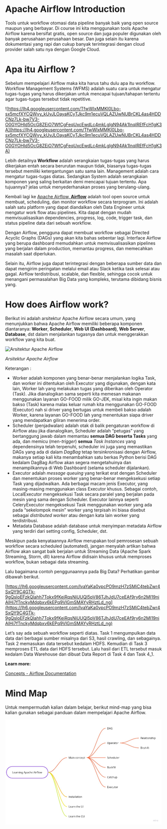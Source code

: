 # Apache Airflow Introduction

Tools untuk workflow otomasi data pipeline banyak baik yang open source maupun yang berbayar. Di course ini kita menggunakan tools Apache Airflow karena bersifat gratis, open source dan juga populer digunakan oleh banyak perusahaan perusahaan besar. Dan juga selain itu karena dokumentasi yang rapi dan cukup banyak terintegrasi dengan cloud provider salah satu nya dengan Google Cloud.

# **Apa itu Airflow ?**

Sebelum mempelajari Airflow maka kita harus tahu dulu apa itu workflow. Workflow Management Systems (WFMS) adalah suatu cara untuk mengatur tugas-tugas yang harus dikerjakan untuk mencapai tujuan/tahapan tertentu agar tugas-tugas tersebut tidak repetitive.

![https://lh4.googleusercontent.com/TfwWlxMMKI0Lbo-sx5mcfXYCQWvy_kUvJLOayaKCyTJkc9m1ecuVQLAZUwNUBrCKL4as4HDDCNz7Lk-bw7V3-O0GYOHId5OcG8ZEiO7WfCgFeqUxcEwdLc4mkLglgN94Ak1InqIREfFcH1gK3A](https://lh4.googleusercontent.com/TfwWlxMMKI0Lbo-sx5mcfXYCQWvy_kUvJLOayaKCyTJkc9m1ecuVQLAZUwNUBrCKL4as4HDDCNz7Lk-bw7V3-O0GYOHId5OcG8ZEiO7WfCgFeqUxcEwdLc4mkLglgN94Ak1InqIREfFcH1gK3A)

Lebih detailnya **Workflow** adalah serangkaian tugas-tugas yang harus dikerjakan entah secara berurutan maupun tidak, biasanya tugas-tugas tersebut memiliki ketergantungan satu sama lain. Management adalah cara mengatur tugas-tugas diatas. Sedangkan System adalah serangkaian komponen yang saling berkaitan demi mencapai tujuan tertentu. Apa tujuannya? jelas untuk menyederhanakan proses yang berulang-ulang.

Kembali lagi ke [Apache Airflow, **Airflow**](https://airflow.apache.org/) adalah tool open source untuk membuat, scheduling, dan monitor workflow secara terprogram. Ini adalah salah satu platform yang dapat diandalkan oleh Data Engineer untuk mengatur work flow atau pipelines. Kita dapat dengan mudah memvisualisasikan dependencies, progress, log, code, trigger task, dan status pipeline data dari sebuah workflow.

Dengan Airflow, pengguna dapat membuat workflow sebagai Directed Acyclic Graphs (DAGs) yang akan kita bahas sebentar lagi. Interface Airflow yang berupa dashboard memudahkan untuk memvisualisasikan pipelines yang berjalan dalam production, memantau progress, dan memecahkan masalah saat diperlukan.

Selain itu, Airflow juga dapat terintegrasi dengan beberapa sumber data dan dapat mengirim peringatan melalui email atau Slack ketika task selesai atau gagal. Airflow terdistribusi, scalable, dan flexible, sehingga cocok untuk menangani permasalahan Big Data yang kompleks, terutama dibidang bisnis yang.

# How does Airflow work?

Berikut ini adalah arsitektur Apache Airflow secara umum, yang menunjukkan bahwa Apache Airflow memiliki beberapa komponen diantaranya: **Worker**, **Scheduler**, **Web UI (Dashboard)**, **Web Server**, **Database**, dst dalam menjalankan tugasnya dan untuk menggerakkan workflow yang kita buat.

![*Arsitektur Apache Airflow*](https://lh6.googleusercontent.com/5dId6IM-B45YtvdsugfOLitS3HgQUhQUy6gQw0qSvv12PwXosyMSwz4YcxYsBn5_W43gXyQKlFo_-eRx3ttK1SHRB6ybdU142GQTEFDtLX45hTAbYD50tY6w4lA0WbKt8X214QNM90z4RStpaw)

*Arsitektur Apache Airflow*

Keterangan :

- Worker adalah komponen yang benar-benar menjalankan logika Task, dan worker ini ditentukan oleh Executor yang digunakan, dengan kata lain, Worker lah yang melakukan tugas yang diberikan oleh Operator (Task). Jika dianalogikan sama seperti kita memesan makanan menggunakan layanan GO-FOOD milik GO-JEK, misal kita ingin makan bakso (Task) karena malas keluar rumah kita menggunakan GO-FOOD (Executor) nah si driver yang bertugas untuk membeli bakso adalah Worker, karena layanan GO-FOOD lah yang menentukan siapa driver yang mendapatkan giliran menerima order.
- Scheduler (penjadwalan) adalah otak di balik pengaturan workflow di Airflow atau jika dianalogikan, Scheduler adalah “petugas” yang bertanggung jawab dalam memantau **semua DAG beserta Tasks** yang ada, dan memicu (men-*trigger*) **semua** *Task Instances* yang dependensinya telah terpenuhi, scheduler ini juga yang memastikan DAGs yang ada di dalam *DagBag* tetap tersinkronisasi dengan Airflow, makanya setiap kali kita menambahkan satu berkas Python berisi DAG kedalam DagBag Airflow akan segera mengetahuinya dan menampilkannya di Web Dashboard (selama scheduler dijalankan).
- Executor adalah *message queuing* yang terikat erat dengan Scheduler dan menentukan proses worker yang benar-benar mengeksekusi setiap Task yang dijadwalkan. Ada berbagai macam jenis Executor, yang masing-masing menggunakan class Executor khusus. Sebagai contoh, LocalExecutor mengeksekusi Task secara paralel yang berjalan pada mesin yang sama dengan Scheduler. Executor lainnya seperti CeleryExecutor mengeksekusi Task menggunakan worker yang ada pada “sekelompok mesin” worker yang terpisah ini biasa disebut sebagai *distributed worker* atau dengan kata lain worker yang terdistribusi.
- Metadata Database adalah database untuk menyimpan metadata Airflow yang terdiri dari setting config, Scheduler, dst.

Meskipun pada kenyataannya Airflow merupakan tool pemrosesan sebuah workflow secara scheduled (automated), jangan menyalah artikan bahwa Airflow akan sangat baik berjalan untuk Streaming Data (Apache Spark Streaming, Storm, dll) karena Airflow didisain khusus untuk memproses workflow, bukan sebagai data streaming.

Lalu bagaimana contoh penggunaannya pada Big Data? Perhatikan gambar dibawah berikut.

[https://lh6.googleusercontent.com/IvaYaKa0vpcPO9mzH7zSMiC4tebZwr4SxQY9C4GTk-9gQsloEFzkQlahh7Tokx9fKejRqsNiUUQI5pV86TJhJdU7ceEAf9ry6n2MI19niAIHi7fTnckyMdqbxv6kEPq9VlGmSMAYyRHztLd_ng](https://lh6.googleusercontent.com/IvaYaKa0vpcPO9mzH7zSMiC4tebZwr4SxQY9C4GTk-9gQsloEFzkQlahh7Tokx9fKejRqsNiUUQI5pV86TJhJdU7ceEAf9ry6n2MI19niAIHi7fTnckyMdqbxv6kEPq9VlGmSMAYyRHztLd_ng)

Let’s say ada sebuah workflow seperti diatas. Task 1 mengumpulkan data data dari berbagai sumber misalnya dari S3, hasil crawling, dan sebagainya. Task 2 memasukan data tersebut kedalam HDFS. Kemudian di Task 3 memproses ETL data dari HDFS tersebut. Lalu hasil dari ETL tersebut masuk kedalam Data Warehouse dan dibuat Data Report di Task 4 dan Task 4_1.

**Learn more:** 

[Concepts - Airflow Documentation](https://airflow.apache.org/docs/apache-airflow/stable/concepts/index.html)

# Mind Map

Untuk mempermudah kalian dalam belajar, berikut mind-map yang bisa kalian gunakan sebagai panduan dalam mempelajari Apache Airflow.

![Airflow Mind Map.jpg](Apache%20Airflow%20Introduction%2039f4a23c4a16449ba74c23c1083c421b/Airflow_Mind_Map.jpg)
